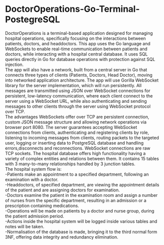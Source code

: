 # DoctorOperations-Go-Terminal-PostegreSQL
DoctorOperations is a terminal-based application designed for managing hospital operations, specifically focusing on the interactions between patients, doctors, and headdoctors. This app uses the Go language and WebSockets to enable real-time communication between patients and doctors, while interacting with a hospital central database. It uses SQL queries directly in Go for database operations with protection against SQL injection.  
The app will also have a network, built from a central server in Go that connects three types of clients (Patients, Doctors, Head Doctor), moving into networked application architecture. The app will use Gorilla WebSocket library for the server implementation, which will run persistently. All messages are transmitted using JSON over WebSocket connections for persistent, low-latency communication, where each client connect to the server using a WebSocket URL, while also authenticating and sending messages to other clients through the server using WebSocket protocol over TCP.  
The advantages WebSockets offer over TCP are persistent connection, custom JSON message structure and allowing network operations via browser port 8080. The server guarantees accepting WebSocket connections from clients, authenticating and registering clients by role, listening to incoming messages from clients, routing packets to the targeted user, logging or inserting data to PostgreSQL database and handling errors,disconnects and reconnections. WebSocket connections are raw TCP sockets.
The hospital database offers high functionality having a variety of complex entities and relations between them. It contains 15 tables with 3 many-to-many relationships handled by 3 junction tables.  
The hospital system flow is:  
-Patients make an appointment to a specified department, following an examination with a doctor.  
-Headdoctors, of specified department, are viewing the appointment details of the patient and are assigning doctors for examination.  
-Doctors examine the patient in the examination room and assign a number of nurses from the specific department, resulting in an admission or a prescription containing medications.  
-Operations will be made on patients by a doctor and nurse group, during the patient admission period.  
-Actions inside the hospital system will be logged inside various tables and notes will be taken.  
-Normalisation of the database is made, bringing it to the third normal form 3NF, offering data integrity and redundancy elimination.  
